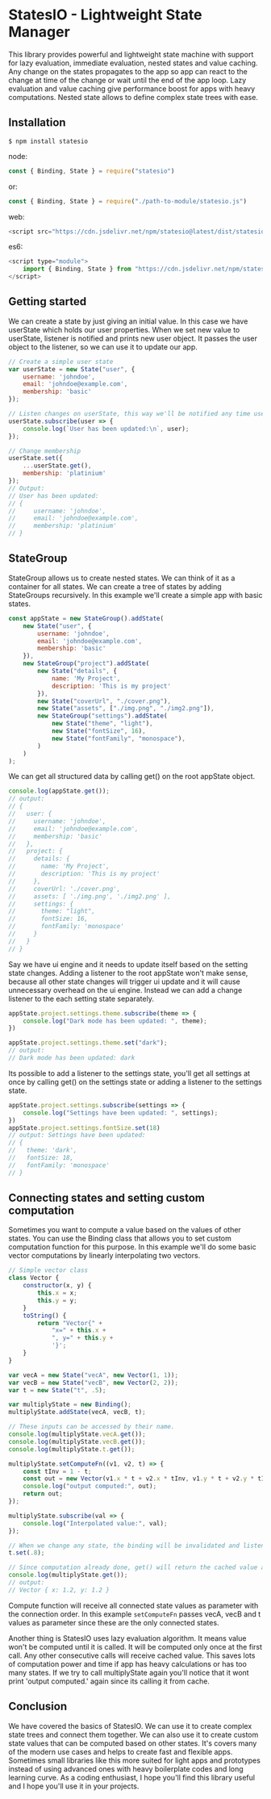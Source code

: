 # StatesIO - Lightweight State Manager

This library provides powerful and lightweight state machine with support for lazy evaluation, immediate evaluation, nested states and value caching.
Any change on the states propagates to the app so app can react to the change at time of the change or wait until the end of the app loop.
Lazy evaluation and value caching give performance boost for apps with heavy computations.
Nested state allows to define complex state trees with ease.

## Installation


```shell
$ npm install statesio
```

node:
```javascript
const { Binding, State } = require("statesio")
```

or:
```javascript
const { Binding, State } = require("./path-to-module/statesio.js")
```

web:
```javascript
<script src="https://cdn.jsdelivr.net/npm/statesio@latest/dist/statesio.min.js"> </script>
```

es6:
```javascript
<script type="module">
    import { Binding, State } from "https://cdn.jsdelivr.net/npm/statesio@latest/dist/statesio.module.js"
</script>
```


## Getting started

We can create a state by just giving an initial value. In this case we have userState which holds our user properties. When we set new value to userState, listener is notified and prints new user object. It passes the user object to the listener, so we can use it to update our app.

```javascript
// Create a simple user state
var userState = new State("user", {
    username: 'johndoe',
    email: 'johndoe@example.com',
    membership: 'basic'
});

// Listen changes on userState, this way we'll be notified any time userState is changed.
userState.subscribe(user => {
    console.log(`User has been updated:\n`, user);
});

// Change membership
userState.set({
    ...userState.get(),
    membership: 'platinium'
});
// Output: 
// User has been updated: 
// {
//     username: 'johndoe',
//     email: 'johndoe@example.com',
//     membership: 'platinium'
// }

```

## StateGroup

StateGroup allows us to create nested states. We can think of it as a container for all states.
We can create a tree of states by adding StateGroups recursively. In this example we'll create a simple
app with basic states.

```javascript
const appState = new StateGroup().addState(
    new State("user", {
        username: 'johndoe',
        email: 'johndoe@example.com',
        membership: 'basic'
    }),
    new StateGroup("project").addState(
        new State("details", {
            name: 'My Project',
            description: 'This is my project'
        }),
        new State("coverUrl", "./cover.png"),
        new State("assets", ["./img.png", "./img2.png"]),
        new StateGroup("settings").addState(
            new State("theme", "light"),
            new State("fontSize", 16),
            new State("fontFamily", "monospace"),
        )
    )
);
```

We can get all structured data by calling get() on the root appState object.

```javascript
console.log(appState.get());
// output:
// {
//   user: {
//     username: 'johndoe',
//     email: 'johndoe@example.com',
//     membership: 'basic'
//   },
//   project: {
//     details: { 
//       name: 'My Project', 
//       description: 'This is my project' 
//     },
//     coverUrl: './cover.png',
//     assets: [ './img.png', './img2.png' ],
//     settings: { 
//       theme: "light", 
//       fontSize: 16, 
//       fontFamily: 'monospace' 
//     }
//   }
// }
```

Say we have ui engine and it needs to update itself based on the setting state changes.
Adding a listener to the root appState won't make sense, because all other state changes will trigger ui update and 
it will cause unnecessary overhead on the ui engine. Instead we can add a change listener to the each setting state separately.

```javascript
appState.project.settings.theme.subscribe(theme => {
    console.log("Dark mode has been updated: ", theme);
})

appState.project.settings.theme.set("dark");
// output: 
// Dark mode has been updated: dark
```

Its possible to add a listener to the settings state, you'll get all settings at once by calling get() on the settings state or adding a listener to the settings state.

```javascript
appState.project.settings.subscribe(settings => {
    console.log("Settings have been updated: ", settings);
})
appState.project.settings.fontSize.set(18)
// output: Settings have been updated:
// {
//   theme: 'dark',
//   fontSize: 18,
//   fontFamily: 'monospace'
// }
```

## Connecting states and setting custom computation

Sometimes you want to compute a value based on the values of other states. 
You can use the Binding class that allows you to set custom computation function for this purpose.
In this example we'll do some basic vector computations by linearly interpolating two vectors.

```javascript
// Simple vector class
class Vector {
    constructor(x, y) {
        this.x = x;
        this.y = y;
    }
    toString() {
        return "Vector{" +
            "x=" + this.x +
            ", y=" + this.y +
            '}';
    }
}

var vecA = new State("vecA", new Vector(1, 1));
var vecB = new State("vecB", new Vector(2, 2));
var t = new State("t", .5);

var multiplyState = new Binding();
multiplyState.addState(vecA, vecB, t);

// These inputs can be accessed by their name.
console.log(multiplyState.vecA.get());
console.log(multiplyState.vecB.get());
console.log(multiplyState.t.get());

multiplyState.setComputeFn((v1, v2, t) => {
    const tInv = 1 - t;
    const out = new Vector(v1.x * t + v2.x * tInv, v1.y * t + v2.y * tInv);
    console.log("output computed:", out);
    return out;
});

multiplyState.subscribe(val => {
    console.log("Interpolated value:", val);
});

// When we change any state, the binding will be invalidated and listener will be notified.
t.set(.8);

// Since computation already done, get() will return the cached value and won't print 'output computed'
console.log(multiplyState.get());
// output:
// Vector { x: 1.2, y: 1.2 }
```

Compute function will receive all connected state values as parameter with the connection order. In this example `setComputeFn` passes vecA, vecB and t values as parameter since these are the only connected states.

Another thing is StatesIO uses lazy evaluation algorithm. It means value won't be computed until it is called. It will be computed only once at the first call. Any other consecutive calls will receive cached value. This saves lots of computation power and time if app has heavy calculations or has too many states. If we try to call multiplyState again you'll notice that it wont print 'output computed.' again since its calling it from cache.

## Conclusion
We have covered the basics of StatesIO. We can use it to create complex state trees and connect them together. We can also use it to create custom state values that can be computed based on other states. It's covers many of the modern use cases and helps to create fast and flexible apps. Sometimes small libraries like this more suited for light apps and prototypes instead of using advanced ones with heavy boilerplate codes and long learning curve. As a coding enthusiast, I hope you'll find this library useful and I hope you'll use it in your projects.